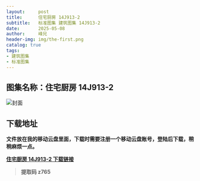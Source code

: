 ```yaml
---
layout:     post
title:      住宅厨房 14J913-2
subtitle:   标准图集 建筑图集 14J913-2
date:       2025-05-08
author:     峰兄
header-img: img/the-first.png
catalog: true
tags:
- 建筑图集
- 标准图集
---
```

## 图集名称：住宅厨房 14J913-2
![封面](https://pic1.imgdb.cn/item/681c080a58cb8da5c8e402d4.jpg)

## 下载地址 ##
**文件放在我的移动云盘里面，下载时需要注册一个移动云盘账号，登陆后下载，稍稍麻烦一点。**  
  
[**住宅厨房 14J913-2 下载链接**](https://caiyun.139.com/m/i?2nc6ossshrH4z)

> **提取码 z765**

